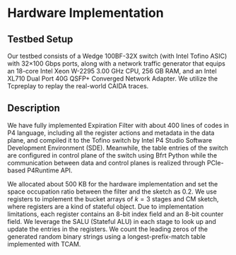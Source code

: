# Hardware Implementation

## Testbed Setup

Our testbed consists of a Wedge 100BF-32X switch (with Intel Tofino ASIC) with 32$\times$100 Gbps ports, along with a network traffic generator that equips an 18-core Intel Xeon W-2295 3.00 GHz CPU, 256 GB RAM, and an Intel XL710 Dual Port 40G QSFP+ Converged Network Adapter. We utilize the Tcpreplay to replay the real-world CAIDA traces.

## Description

We have fully implemented Expiration Filter with about 400 lines of codes in P4 language, including all the register actions and metadata in the data plane, and compiled it to the Tofino switch by Intel P4 Studio Software Development Environment (SDE). Meanwhile, the table entries of the switch are configured in control plane of the switch using Bfrt Python while the communication between data and control planes is realized through PCIe-based P4Runtime API.


We allocated about 500 KB for the hardware implementation and set the space occupation ratio between the filter and the sketch as 0.2. We use registers to implement the bucket arrays of $k=3$ stages and CM sketch, where registers are a kind of stateful object. Due to implementation limitations, each register contains an 8-bit index field and an 8-bit counter field. We leverage the SALU (Stateful ALU) in each stage to look up and update the entries in the registers. We count the leading zeros of the generated random binary strings using a longest-prefix-match table implemented with TCAM.
